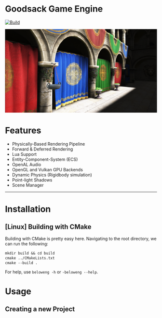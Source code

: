 # Goodsack Game Engine
[![Build](https://github.com/gabekz/gl-renderer/actions/workflows/runner_root.yml/badge.svg)](https://github.com/gabekz/gl-renderer/actions/workflows/runner_root.yml)

![Alt text](docs/public/sponza.png?raw=true "Hero")

# Features
- Physically-Based Rendering Pipeline
- Forward & Deferred Rendering
- Lua Support
- Entity-Component-System (ECS)
- OpenAL Audio
- OpenGL and Vulkan GPU Backends
- Dynamic Physics (Rigidbody simulation)
- Point-light Shadows
- Scene Manager

---

# Installation

## [Linux] Building with CMake

Building with CMake is pretty easy here. Navigating to the root directory, we can run the following:

```
mkdir build && cd build
cmake ../CMakeLists.txt
cmake --build .
```

For help, use `beloweng -h` or `-beloweng --help`.

# Usage


## Creating a new Project
